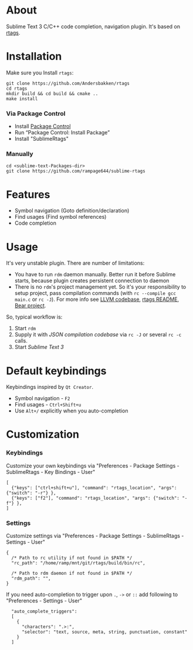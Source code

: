 
# About

Sublime Text 3 C/C++ code completion, navigation plugin. It's based on [rtags](https://github.com/Andersbakken/rtags). 

# Installation

Make sure you Install `rtags`:

    git clone https://github.com/Andersbakken/rtags
    cd rtags
    mkdir build && cd build && cmake ..
    make install
    

### Via Package Control

* Install [Package Control](https://sublime.wbond.net/installation)
* Run “Package Control: Install Package” 
* Install "SublimeRtags"

### Manually

    cd <sublime-text-Packages-dir>
    git clone https://github.com/rampage644/sublime-rtags  

# Features

* Symbol navigation (Goto definition/declaration)
* Find usages (Find symbol references)
* Code completion

# Usage

It's very unstable plugin. There are number of limitations:

* You have to run `rdm` daemon manually. Better run it before Sublime starts, because plugin creates persistent connection to daemon
* There is no `rdm`'s project management yet. So it's your responsibility to setup project, pass compilation commands (with `rc --compile gcc main.c` or `rc -J`). For more info see [LLVM codebase](http://clang.llvm.org/docs/JSONCompilationDatabase.html), [rtags README](https://github.com/Andersbakken/rtags/blob/master/README.org), [Bear project](https://github.com/rizsotto/Bear/blob/master/README.md).

So, typical workflow is:

 1. Start `rdm`
 2. Supply it with _JSON compilation codebase_ via `rc -J` or several `rc -c` calls.
 3. Start _Sublime Text 3_

# Default keybindings

Keybindings inspired by `Qt Creator`.

+ Symbol navigation - `F2`
+ Find usages - `Ctrl+Shift+u`
+ Use `Alt+/` explicitly when you auto-completion

# Customization

### Keybindings 

Customize your own keybindings via "Preferences - Package Settings - SublimeRtags - Key Bindings - User"

```
[
  {"keys": ["ctrl+shift+u"], "command": "rtags_location", "args": {"switch": "-r"} },
  {"keys": ["f2"], "command": "rtags_location", "args": {"switch": "-f"} },
]
```

### Settings

Customize settings via "Preferences - Package Settings - SublimeRtags - Settings - User"

```
{
  /* Path to rc utility if not found in $PATH */
  "rc_path": "/home/ramp/mnt/git/rtags/build/bin/rc",

  /* Path to rdm daemon if not found in $PATH */
  "rdm_path": "",
}
```

If you need auto-completion to trigger upon `.`, `->` or `::` add following to "Preferences - Settings - User"

```
  "auto_complete_triggers":
  [
    {
      "characters": ".>:",
      "selector": "text, source, meta, string, punctuation, constant"
    }
  ]
  ```
